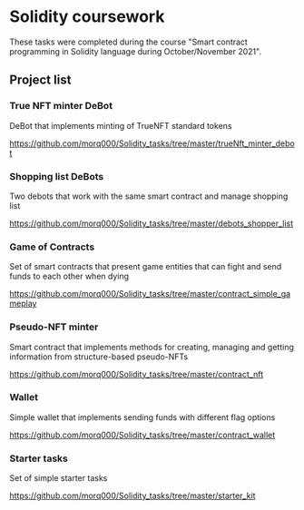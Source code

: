 # Solidity coursework
These tasks were completed during the course "Smart contract programming in Solidity language during October/November 2021".

## Project list
### True NFT minter DeBot
DeBot that implements minting of TrueNFT standard tokens

https://github.com/morq000/Solidity_tasks/tree/master/trueNft_minter_debot

### Shopping list DeBots
Two debots that work with the same smart contract and manage shopping list

https://github.com/morq000/Solidity_tasks/tree/master/debots_shopper_list

### Game of Contracts 
Set of smart contracts that present game entities that can fight and send funds to each other when dying

https://github.com/morq000/Solidity_tasks/tree/master/contract_simple_gameplay

### Pseudo-NFT minter
Smart contract that implements methods for creating, managing and getting information from structure-based pseudo-NFTs

https://github.com/morq000/Solidity_tasks/tree/master/contract_nft

### Wallet
Simple wallet that implements sending funds with different flag options

https://github.com/morq000/Solidity_tasks/tree/master/contract_wallet

### Starter tasks
Set of simple starter tasks

https://github.com/morq000/Solidity_tasks/tree/master/starter_kit
